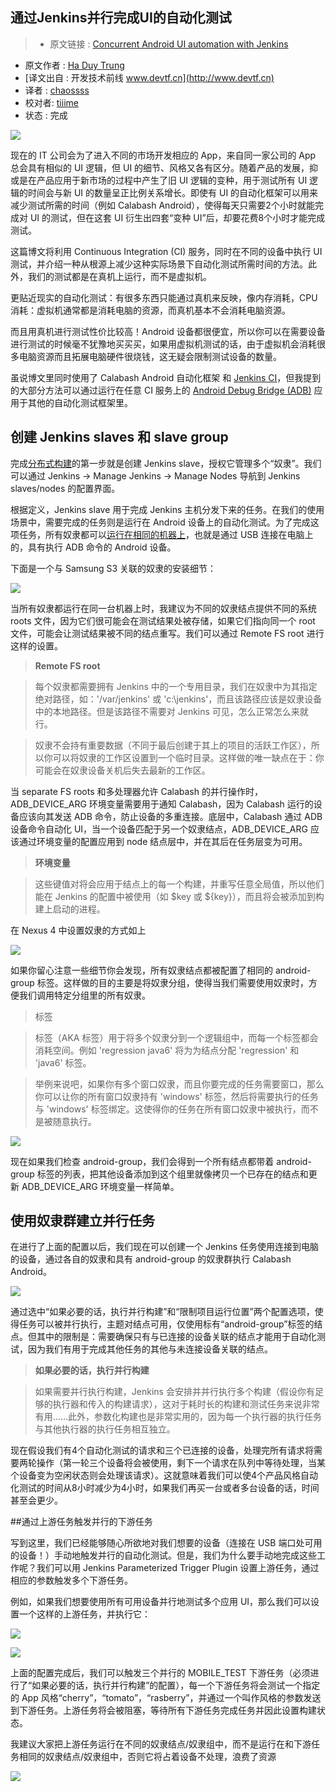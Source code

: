 通过Jenkins并行完成UI的自动化测试
---

> * 原文链接 : [Concurrent Android UI automation with Jenkins](http://www.hidroh.com/2015/04/14/concurrent-android-ui-automation-jenkins/)
* 原文作者 : [Ha Duy Trung](http://www.hidroh.com/)
* [译文出自 :  开发技术前线 www.devtf.cn](http://www.devtf.cn)
* 译者 : [chaossss](https://github.com/chaossss) 
* 校对者: [tiiime](https://github.com/tiiime)
* 状态 :  完成




![](http://www.hidroh.com/assets/img/parallel-cover.jpg)

现在的 IT 公司会为了进入不同的市场开发相应的 App，来自同一家公司的 App 总会具有相似的 UI 逻辑，但 UI 的细节、风格又各有区分。随着产品的发展，抑或是在产品应用于新市场的过程中产生了旧 UI 逻辑的变种，用于测试所有 UI 逻辑的时间会与新 UI 的数量呈正比例关系增长。即使有 UI 的自动化框架可以用来减少测试所需的时间（例如 Calabash Android），使得每天只需要2个小时就能完成对 UI 的测试，但在这套 UI 衍生出四套“变种 UI”后，却要花费8个小时才能完成测试。

这篇博文将利用 Continuous Integration (CI) 服务，同时在不同的设备中执行 UI 测试，并介绍一种从根源上减少这种实际场景下自动化测试所需时间的方法。此外，我们的测试都是在真机上运行，而不是虚拟机。

更贴近现实的自动化测试：有很多东西只能通过真机来反映，像内存消耗，CPU 消耗：虚拟机通常都是消耗电脑的资源，而真机基本不会消耗电脑资源。

而且用真机进行测试性价比较高！Android 设备都很便宜，所以你可以在需要设备进行测试的时候毫不犹豫地买买买，如果用虚拟机测试的话，由于虚拟机会消耗很多电脑资源而且拓展电脑硬件很烧钱，这无疑会限制测试设备的数量。

虽说博文里同时使用了 Calabash Android 自动化框架 和 [Jenkins CI](https://jenkins-ci.org/)，但我提到的大部分方法可以通过运行在任意 CI 服务上的 [Android Debug Bridge (ADB)](https://wiki.jenkins-ci.org/display/JENKINS/Distributed+builds#Distributedbuilds-RunningMultipleSlavesontheSameMachine) 应用于其他的自动化测试框架里。

## 创建 Jenkins slaves 和 slave group

完成[分布式构建](https://wiki.jenkins-ci.org/display/JENKINS/Distributed+builds)的第一步就是创建 Jenkins slave，授权它管理多个“奴隶”。我们可以通过 Jenkins -> Manage Jenkins -> Manage Nodes 导航到 Jenkins slaves/nodes 的配置界面。

根据定义，Jenkins slave 用于完成 Jenkins 主机分发下来的任务。在我们的使用场景中，需要完成的任务则是运行在 Android 设备上的自动化测试。为了完成这项任务，所有奴隶都可以[运行在相同的机器上](https://wiki.jenkins-ci.org/display/JENKINS/Distributed+builds#Distributedbuilds-RunningMultipleSlavesontheSameMachine)，也就是通过 USB 连接在电脑上的，具有执行 ADB 命令的 Android 设备。

下面是一个与 Samsung S3 关联的奴隶的安装细节：

![](http://www.hidroh.com/assets/img/parallel-slave-1.png)

当所有奴隶都运行在同一台机器上时，我建议为不同的奴隶结点提供不同的系统 roots 文件，因为它们很可能会在测试结果处被存储，如果它们指向同一个 root 文件，可能会让测试结果被不同的结点重写。我们可以通过 Remote FS root 进行这样的设置。

> **Remote FS root**

> 每个奴隶都需要拥有 Jenkins 中的一个专用目录，我们在奴隶中为其指定绝对路径，如：'/var/jenkins' 或 'c:\jenkins'，而且该路径应该是奴隶设备中的本地路径。但是该路径不需要对 Jenkins 可见，怎么正常怎么来就行。

> 奴隶不会持有重要数据（不同于最后创建于其上的项目的活跃工作区），所以你可以将奴隶的工作区设置到一个临时目录。这样做的唯一缺点在于：你可能会在奴隶设备关机后失去最新的工作区。

当 separate FS roots 和多处理器允许 Calabash 的并行操作时，ADB_DEVICE_ARG 环境变量需要用于通知 Calabash，因为 Calabash 运行的设备应该向其发送 ADB 命令，防止设备的多重连接。底层中，Calabash 通过 ADB 设备命令自动化 UI，当一个设备匹配于另一个奴隶结点，ADB_DEVICE_ARG 应该通过环境变量的配置应用到 node 结点层中，并在其后在任务层变为可用。

> **环境变量**

> 这些键值对将会应用于结点上的每一个构建，并重写任意全局值，所以他们能在 Jenkins 的配置中被使用（如 $key 或 ${key}），而且将会被添加到构建上启动的进程。
 
在 Nexus 4 中设置奴隶的方式如上

![](http://www.hidroh.com/assets/img/parallel-slave-2.png)

如果你留心注意一些细节你会发现，所有奴隶结点都被配置了相同的 android-group 标签。这样做的目的主要是将奴隶分组，使得当我们需要使用奴隶时，方便我们调用特定分组里的所有奴隶。

> 标签

> 标签（AKA 标签）用于将多个奴隶分到一个逻辑组中，而每一个标签都会消耗空间。例如 'regression java6' 将为为结点分配 'regression' 和 'java6' 标签。

> 举例来说吧，如果你有多个窗口奴隶，而且你要完成的任务需要窗口，那么你可以让你的所有窗口奴隶持有 'windows' 标签，然后将需要执行的任务与 'windows' 标签绑定。这使得你的任务在所有窗口奴隶中被执行，而不是被随意执行。

![](http://www.hidroh.com/assets/img/parallel-slave-group.png)

现在如果我们检查 android-group，我们会得到一个所有结点都带着 android-group 标签的列表，把其他设备添加到这个组里就像拷贝一个已存在的结点和更新 ADB_DEVICE_ARG 环境变量一样简单。

## 使用奴隶群建立并行任务

在进行了上面的配置以后，我们现在可以创建一个 Jenkins 任务使用连接到电脑的设备，通过各自的奴隶和具有 android-group 的奴隶群执行 Calabash Android。

![](http://www.hidroh.com/assets/img/parallel-downstream-1.png)

通过选中“如果必要的话，执行并行构建”和“限制项目运行位置”两个配置选项，使得任务可以被并行执行，主题对结点可用，仅使用标有“android-group”标签的结点。但其中的限制是：需要确保只有与已连接的设备关联的结点才能用于自动化测试，因为我们有用于完成其他任务的其他与未连接设备关联的结点。

> **如果必要的话，执行并行构建**

> 如果需要并行执行构建，Jenkins 会安排并并行执行多个构建（假设你有足够的执行器和传入的构建请求），这对于耗时长的构建和测试任务来说非常有用……此外，参数化构建也是非常实用的，因为每一个执行器的执行任务与其他执行器的执行任务相互独立。

现在假设我们有4个自动化测试的请求和三个已连接的设备，处理完所有请求将需要两轮操作（第一轮三个设备将会被使用，剩下一个请求在队列中等待处理，当某个设备变为空闲状态则会处理该请求）。这就意味着我们可以使4个产品风格自动化测试的时间从8小时减少为4小时，如果我们再买一台或者多台设备的话，时间甚至会更少。

##通过上游任务触发并行的下游任务

写到这里，我们已经能够随心所欲地对我们想要的设备（连接在 USB 端口处可用的设备！）手动地触发并行的自动化测试。但是，我们为什么要手动地完成这些工作呢？我们可以用 Jenkins Parameterized Trigger Plugin 设置上游任务，通过相应的参数触发多个下游任务。

例如，如果我们想要使用所有可用设备并行地测试多个应用 UI，那么我们可以设置一个这样的上游任务，并执行它：

![](http://www.hidroh.com/assets/img/parallel-upstream-2.png)

![](http://www.hidroh.com/assets/img/parallel-upstream-3.png)

上面的配置完成后，我们可以触发三个并行的 MOBILE_TEST 下游任务（必须进行了“如果必要的话，执行并行构建”的配置），每一个下游任务将会测试一个指定的 App 风格“cherry”，“tomato”，“rasberry”，并通过一个叫作风格的参数发送到下游任务。上游任务将会被阻塞，等待所有下游任务完成任务并因此设置构建状态。

我建议大家把上游任务运行在不同的奴隶结点/奴隶组中，而不是运行在和下游任务相同的奴隶结点/奴隶组中，否则它将占着设备不处理，浪费了资源

![](http://www.hidroh.com/assets/img/parallel-upstream-1.png)


